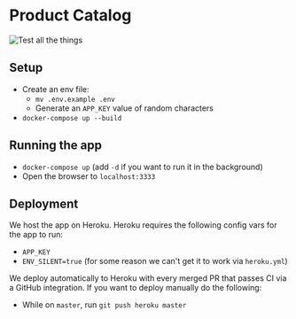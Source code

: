 # Product Catalog

![Test all the things](https://github.com/quiltyweb/productcatalog/workflows/Test%20all%20the%20things/badge.svg)

## Setup

- Create an env file:
  - `mv .env.example .env`
  - Generate an `APP_KEY` value of random characters
- `docker-compose up --build`

## Running the app

- `docker-compose up` (add `-d` if you want to run it in the background)
- Open the browser to `localhost:3333`

## Deployment

We host the app on Heroku. Heroku requires the following config vars for the app to run:
  - `APP_KEY`
  - `ENV_SILENT=true` (for some reason we can't get it to work via `heroku.yml`)

We deploy automatically to Heroku with every merged PR that passes CI via a GitHub integration. If you want to deploy manually do the following:
- While on `master`, run `git push heroku master`
